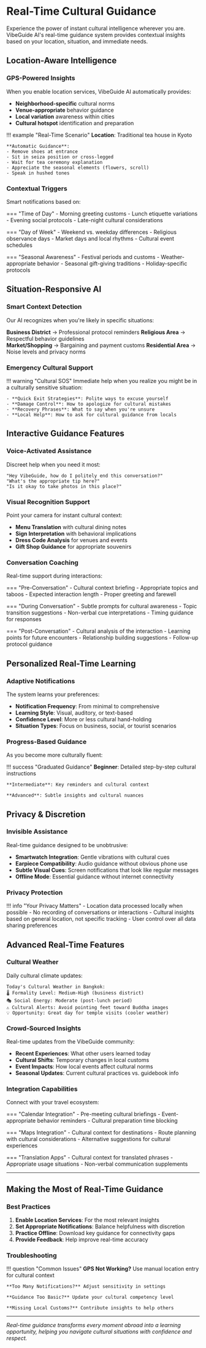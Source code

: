 # Real-Time Cultural Guidance

Experience the power of instant cultural intelligence wherever you are. VibeGuide AI's real-time guidance system provides contextual insights based on your location, situation, and immediate needs.

## Location-Aware Intelligence

### GPS-Powered Insights

When you enable location services, VibeGuide AI automatically provides:

- **Neighborhood-specific** cultural norms
- **Venue-appropriate** behavior guidance  
- **Local variation** awareness within cities
- **Cultural hotspot** identification and preparation

!!! example "Real-Time Scenario"
    **Location**: Traditional tea house in Kyoto
    
    **Automatic Guidance**:
    - Remove shoes at entrance
    - Sit in seiza position or cross-legged
    - Wait for tea ceremony explanation
    - Appreciate the seasonal elements (flowers, scroll)
    - Speak in hushed tones

### Contextual Triggers

Smart notifications based on:

=== "Time of Day"
    - Morning greeting customs
    - Lunch etiquette variations
    - Evening social protocols
    - Late-night cultural considerations

=== "Day of Week"
    - Weekend vs. weekday differences
    - Religious observance days
    - Market days and local rhythms
    - Cultural event schedules

=== "Seasonal Awareness"
    - Festival periods and customs
    - Weather-appropriate behavior
    - Seasonal gift-giving traditions
    - Holiday-specific protocols

## Situation-Responsive AI

### Smart Context Detection

Our AI recognizes when you're likely in specific situations:

**Business District** → Professional protocol reminders
**Religious Area** → Respectful behavior guidelines  
**Market/Shopping** → Bargaining and payment customs
**Residential Area** → Noise levels and privacy norms

### Emergency Cultural Support

!!! warning "Cultural SOS"
    Immediate help when you realize you might be in a culturally sensitive situation:
    
    - **Quick Exit Strategies**: Polite ways to excuse yourself
    - **Damage Control**: How to apologize for cultural mistakes
    - **Recovery Phrases**: What to say when you're unsure
    - **Local Help**: How to ask for cultural guidance from locals

## Interactive Guidance Features

### Voice-Activated Assistance

Discreet help when you need it most:

```
"Hey VibeGuide, how do I politely end this conversation?"
"What's the appropriate tip here?"
"Is it okay to take photos in this place?"
```

### Visual Recognition Support

Point your camera for instant cultural context:

- **Menu Translation** with cultural dining notes
- **Sign Interpretation** with behavioral implications
- **Dress Code Analysis** for venues and events
- **Gift Shop Guidance** for appropriate souvenirs

### Conversation Coaching

Real-time support during interactions:

=== "Pre-Conversation"
    - Cultural context briefing
    - Appropriate topics and taboos
    - Expected interaction length
    - Proper greeting and farewell

=== "During Conversation"
    - Subtle prompts for cultural awareness
    - Topic transition suggestions
    - Non-verbal cue interpretations
    - Timing guidance for responses

=== "Post-Conversation"
    - Cultural analysis of the interaction
    - Learning points for future encounters
    - Relationship building suggestions
    - Follow-up protocol guidance

## Personalized Real-Time Learning

### Adaptive Notifications

The system learns your preferences:

- **Notification Frequency**: From minimal to comprehensive
- **Learning Style**: Visual, auditory, or text-based
- **Confidence Level**: More or less cultural hand-holding
- **Situation Types**: Focus on business, social, or tourist scenarios

### Progress-Based Guidance

As you become more culturally fluent:

!!! success "Graduated Guidance"
    **Beginner**: Detailed step-by-step cultural instructions
    
    **Intermediate**: Key reminders and cultural context
    
    **Advanced**: Subtle insights and cultural nuances

## Privacy & Discretion

### Invisible Assistance

Real-time guidance designed to be unobtrusive:

- **Smartwatch Integration**: Gentle vibrations with cultural cues
- **Earpiece Compatibility**: Audio guidance without obvious phone use
- **Subtle Visual Cues**: Screen notifications that look like regular messages
- **Offline Mode**: Essential guidance without internet connectivity

### Privacy Protection

!!! info "Your Privacy Matters"
    - Location data processed locally when possible
    - No recording of conversations or interactions
    - Cultural insights based on general location, not specific tracking
    - User control over all data sharing preferences

## Advanced Real-Time Features

### Cultural Weather

Daily cultural climate updates:

```
Today's Cultural Weather in Bangkok:
🌡️ Formality Level: Medium-High (business district)
🎭 Social Energy: Moderate (post-lunch period)  
⚠️ Cultural Alerts: Avoid pointing feet toward Buddha images
💡 Opportunity: Great day for temple visits (cooler weather)
```

### Crowd-Sourced Insights

Real-time updates from the VibeGuide community:

- **Recent Experiences**: What other users learned today
- **Cultural Shifts**: Temporary changes in local customs
- **Event Impacts**: How local events affect cultural norms
- **Seasonal Updates**: Current cultural practices vs. guidebook info

### Integration Capabilities

Connect with your travel ecosystem:

=== "Calendar Integration"
    - Pre-meeting cultural briefings
    - Event-appropriate behavior reminders
    - Cultural preparation time blocking

=== "Maps Integration"
    - Cultural context for destinations
    - Route planning with cultural considerations
    - Alternative suggestions for cultural experiences

=== "Translation Apps"
    - Cultural context for translated phrases
    - Appropriate usage situations
    - Non-verbal communication supplements

---

## Making the Most of Real-Time Guidance

### Best Practices

1. **Enable Location Services**: For the most relevant insights
2. **Set Appropriate Notifications**: Balance helpfulness with discretion
3. **Practice Offline**: Download key guidance for connectivity gaps
4. **Provide Feedback**: Help improve real-time accuracy

### Troubleshooting

!!! question "Common Issues"
    **GPS Not Working?** Use manual location entry for cultural context
    
    **Too Many Notifications?** Adjust sensitivity in settings
    
    **Guidance Too Basic?** Update your cultural competency level
    
    **Missing Local Customs?** Contribute insights to help others

---

*Real-time guidance transforms every moment abroad into a learning opportunity, helping you navigate cultural situations with confidence and respect.*